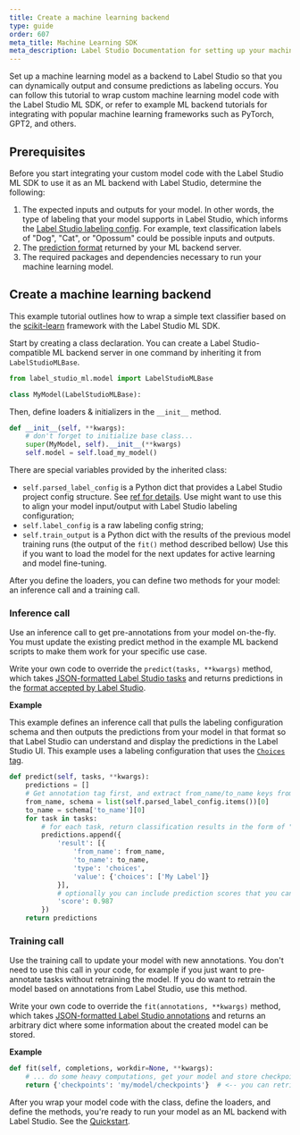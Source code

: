 ```yaml
---
title: Create a machine learning backend
type: guide
order: 607
meta_title: Machine Learning SDK
meta_description: Label Studio Documentation for setting up your machine learning model to output and consume predictions in your machine learning and data science data labeling projects. 
---
```


Set up a machine learning model as a backend to Label Studio so that you can dynamically output and consume predictions as labeling occurs. You can follow this tutorial to wrap custom machine learning model code with the Label Studio ML SDK, or refer to example ML backend tutorials for integrating with popular machine learning frameworks such as PyTorch, GPT2, and others. 

## Prerequisites 
Before you start integrating your custom model code with the Label Studio ML SDK to use it as an ML backend with Label Studio, determine the following:
1. The expected inputs and outputs for your model. In other words, the type of labeling that your model supports in Label Studio, which informs the [Label Studio labeling config](setup.html#Set-up-the-labeling-interface-for-your-project). For example, text classification labels of "Dog", "Cat", or "Opossum" could be possible inputs and outputs. 
2. The [prediction format](predictions.html) returned by your ML backend server.
3. The required packages and dependencies necessary to run your machine learning model. 

## Create a machine learning backend 
This example tutorial outlines how to wrap a simple text classifier based on the [scikit-learn](https://scikit-learn.org/) framework with the Label Studio ML SDK.

Start by creating a class declaration. You can create a Label Studio-compatible ML backend server in one command by inheriting it from `LabelStudioMLBase`. 
```python
from label_studio_ml.model import LabelStudioMLBase

class MyModel(LabelStudioMLBase):
```

Then, define loaders & initializers in the `__init__` method. 

```python
def __init__(self, **kwargs):
    # don't forget to initialize base class...
    super(MyModel, self).__init__(**kwargs)
    self.model = self.load_my_model()
```

There are special variables provided by the inherited class:
- `self.parsed_label_config` is a Python dict that provides a Label Studio project config structure. See [ref for details](). Use might want to use this to align your model input/output with Label Studio labeling configuration;
- `self.label_config` is a raw labeling config string;
- `self.train_output` is a Python dict with the results of the previous model training runs (the output of the `fit()` method described bellow) Use this if you want to load the model for the next updates for active learning and model fine-tuning.


After you define the loaders, you can define two methods for your model: an inference call and a training call. 

### Inference call

Use an inference call to get pre-annotations from your model on-the-fly. You must update the existing predict method in the example ML backend scripts to make them work for your specific use case. 

Write your own code to override the `predict(tasks, **kwargs)` method, which takes [JSON-formatted Label Studio tasks](tasks.html#Basic-Label-Studio-JSON-format) and returns predictions in the [format accepted by Label Studio](predictions.html).

**Example**

This example defines an inference call that pulls the labeling configuration schema and then outputs the predictions from your model in that format so that Label Studio can understand and display the predictions in the Label Studio UI. This example uses a labeling configuration that uses the [`Choices` tag](/tags/choices.html). 

```python
def predict(self, tasks, **kwargs):
    predictions = []
    # Get annotation tag first, and extract from_name/to_name keys from the labeling config to make predictions
    from_name, schema = list(self.parsed_label_config.items())[0]
    to_name = schema['to_name'][0]
    for task in tasks:
        # for each task, return classification results in the form of "choices" pre-annotations
        predictions.append({
            'result': [{
                'from_name': from_name,
                'to_name': to_name,
                'type': 'choices',
                'value': {'choices': ['My Label']}
            }],
            # optionally you can include prediction scores that you can use to sort the tasks and do active learning
            'score': 0.987
        })
    return predictions
```


### Training call
Use the training call to update your model with new annotations. You don't need to use this call in your code, for example if you just want to pre-annotate tasks without retraining the model. If you do want to retrain the model based on annotations from Label Studio, use this method. 

Write your own code to override the `fit(annotations, **kwargs)` method, which takes [JSON-formatted Label Studio annotations](https://labelstud.io/guide/export.html#Raw-JSON-format-of-completed-labeled-tasks) and returns an arbitrary dict where some information about the created model can be stored.

**Example**
```python
def fit(self, completions, workdir=None, **kwargs):
    # ... do some heavy computations, get your model and store checkpoints and resources
    return {'checkpoints': 'my/model/checkpoints'}  # <-- you can retrieve this dict as self.train_output in the subsequent calls
```

After you wrap your model code with the class, define the loaders, and define the methods, you're ready to run your model as an ML backend with Label Studio. See the [Quickstart](ml.html#Quickstart). 

